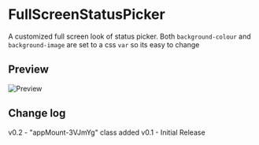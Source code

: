 # FullScreenStatusPicker

A customized full screen look of status picker. Both `background-colour` and `background-image` are set to a css `var` so its easy to change

## Preview

![Preview](https://i.imgur.com/Z3WaJl5.gif)

## Change log
v0.2 - "appMount-3VJmYg" class added
v0.1 - Initial Release